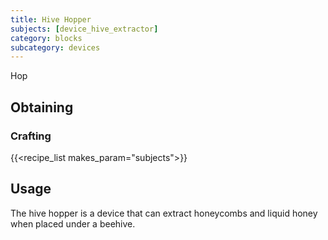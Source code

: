 ```yaml
---
title: Hive Hopper
subjects: [device_hive_extractor]
category: blocks
subcategory: devices
---
```


Hop

Obtaining
---------

### Crafting
{{<recipe_list makes_param="subjects">}}

Usage
-----

The hive hopper is a device that can extract honeycombs and liquid honey when placed under a beehive.